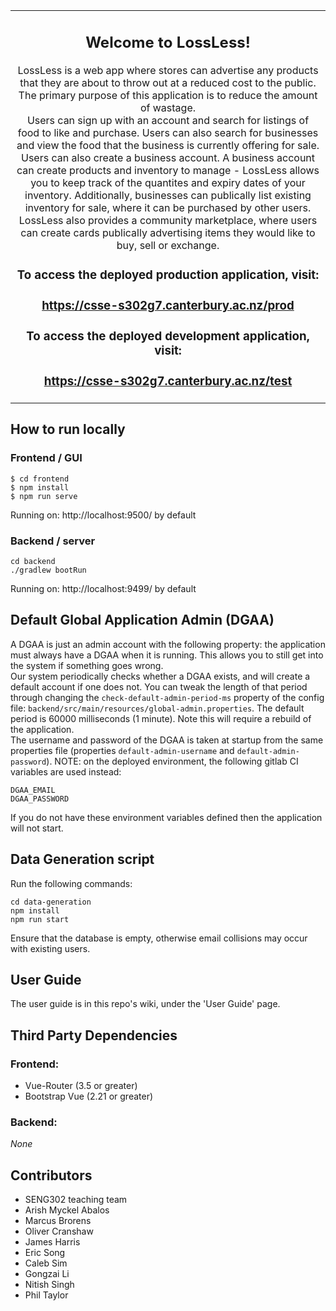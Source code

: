 <table style="alignment: center"><tr><td style="text-align: center">

## Welcome to LossLess! 
LossLess is a web app where stores can advertise any products that they are about to throw out at 
a reduced cost to the public. The primary purpose of this application is to reduce the amount of wastage.  
Users can sign up with an account and search for listings of food to like and purchase. Users can also search 
for businesses and view the food that the business is currently offering for sale.   
Users can also create a business account. A business account can 
create products and inventory to manage - LossLess allows you to keep track of the quantites and expiry dates 
of your inventory. Additionally, businesses can publically list existing inventory for sale, where it can be purchased
by other users.  
LossLess also provides a community marketplace, where users can create cards publically advertising items they would 
like to buy, sell or exchange.

### To access the deployed production application, visit:
### https://csse-s302g7.canterbury.ac.nz/prod
### To access the deployed development application, visit:
### https://csse-s302g7.canterbury.ac.nz/test
</td></tr></table>

## How to run locally

### Frontend / GUI

    $ cd frontend
    $ npm install
    $ npm run serve

Running on: http://localhost:9500/ by default

### Backend / server

    cd backend
    ./gradlew bootRun

Running on: http://localhost:9499/ by default

## Default Global Application Admin (DGAA)
A DGAA is just an admin account with the following property: the application must always have a DGAA when it is running.
This allows you to still get into the system if something goes wrong.  
Our system periodically checks whether a DGAA exists, and will create a default account if one does not.
You can tweak the length of that period through changing the `check-default-admin-period-ms` property of the config file: 
`backend/src/main/resources/global-admin.properties`.
The default period is 60000 milliseconds (1 minute). Note this will require a rebuild of the application.  
The username and password of the DGAA is taken at startup from the same properties file (properties `default-admin-username` and `default-admin-password`). NOTE: on the deployed environment,
the following gitlab CI variables are used instead:

    DGAA_EMAIL
    DGAA_PASSWORD

If you do not have these environment variables defined then the application will not start.

## Data Generation script
Run the following commands:

    cd data-generation
    npm install
    npm run start

Ensure that the database is empty, otherwise email collisions may occur with existing users.

## User Guide
The user guide is in this repo's wiki, under the 'User Guide' page.

## Third Party Dependencies
### Frontend:
 - Vue-Router (3.5 or greater)
 - Bootstrap Vue (2.21 or greater)
### Backend:
*None*

## Contributors

- SENG302 teaching team
- Arish Myckel Abalos
- Marcus Brorens
- Oliver Cranshaw
- James Harris
- Eric Song
- Caleb Sim
- Gongzai Li
- Nitish Singh
- Phil Taylor